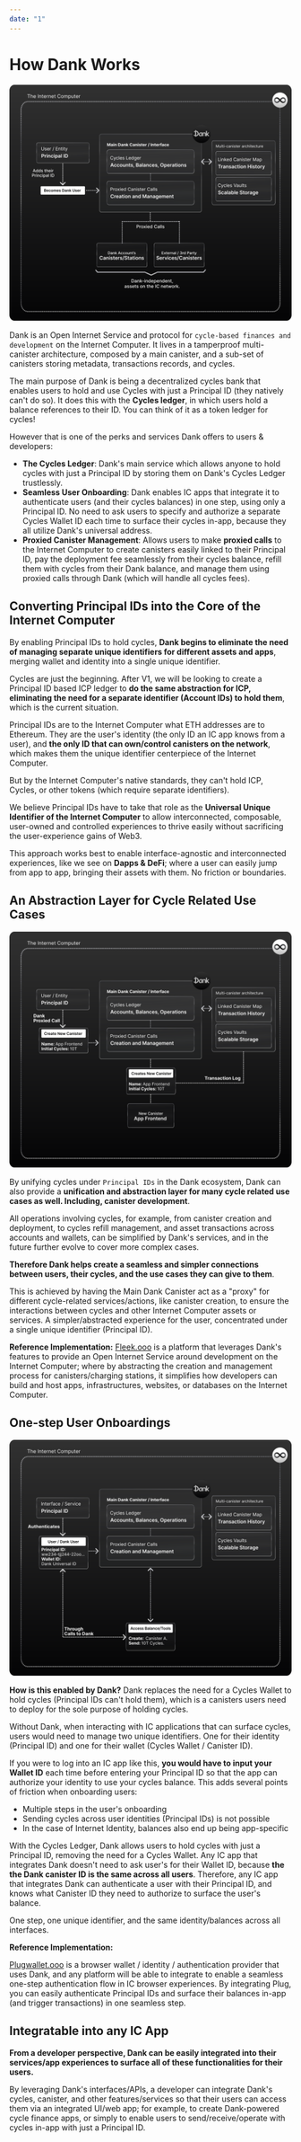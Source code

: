 ```yaml
---
date: "1"
---
```

# How Dank Works

![](imgs/dank-architecture.svg)

Dank is an Open Internet Service and protocol for `cycle-based finances and development` on the Internet Computer. It lives in a tamperproof multi-canister architecture, composed by a main canister, and a sub-set of canisters storing metadata, transactions records, and cycles.

The main purpose of Dank is being a decentralized cycles bank that enables users  to hold and use Cycles with just a Principal ID (they natively can't do so). It does this with the **Cycles ledger**, in which users hold a balance references to their ID. You can think of it as a token ledger for cycles!

However that is one of the perks and services Dank offers to users & developers:

- **The Cycles Ledger**: Dank's main service which allows anyone to hold cycles with just a Principal ID by storing them on Dank's Cycles Ledger trustlessly.
- **Seamless User Onboarding**: Dank enables IC apps that integrate it to authenticate users (and their cycles balances) in one step, using only a Principal ID. No need to ask users to specify and authorize a separate Cycles Wallet ID each time to surface their cycles in-app, because they all utilize Dank's universal address.
- **Proxied Canister Management**: Allows users to make **proxied calls** to the Internet Computer to create canisters easily linked to their Principal ID, pay the deployment fee seamlessly from their cycles balance, refill them with cycles from their Dank balance, and manage them using proxied calls through Dank (which will handle all cycles fees).

## Converting Principal IDs into the Core of the Internet Computer

By enabling Principal IDs to hold cycles, **Dank begins to eliminate the need of managing separate unique identifiers for different assets and apps**, merging wallet and identity into a single unique identifier.

Cycles are just the beginning. After V1, we will be looking to create a Principal ID based ICP ledger to **do the same abstraction for ICP, eliminating the need for a separate identifier (Account IDs) to hold them**, which is the current situation.

Principal IDs are to the Internet Computer what ETH addresses are to Ethereum. They are the user's identity (the only ID an IC app knows from a user), and **the only ID that can own/control canisters on the network**, which makes them the unique identifier centerpiece of the Internet Computer.

But by the Internet Computer's native standards, they can't hold ICP, Cycles, or other tokens (which require separate identifiers). 

We believe Principal IDs have to take that role as the **Universal Unique Identifier of the Internet Computer** to allow interconnected, composable, user-owned and controlled experiences to thrive easily without sacrificing the user-experience gains of Web3.

This approach works best to enable interface-agnostic and interconnected experiences, like we see on **Dapps & DeFi**; where a user can easily jump from app to app, bringing their assets with them. No friction or boundaries.

## An Abstraction Layer for Cycle Related Use Cases

![](imgs/canister-proxy.svg)

By unifying cycles under `Principal IDs` in the Dank ecosystem, Dank can also provide a **unification and abstraction layer for many cycle related use cases as well. Including,  canister development**.

All operations involving cycles, for example, from canister creation and deployment, to cycles refill management, and asset transactions across accounts and wallets, can be simplified by Dank's services, and in the future further evolve to cover more complex cases.

**Therefore Dank helps create a seamless and simpler connections between users, their cycles, and the use cases they can give to them**.

This is achieved by having the Main Dank Canister act as a "proxy" for different cycle-related services/actions, like canister creation, to ensure the interactions between cycles and other Internet Computer assets or services. A simpler/abstracted experience for the user, concentrated under a single unique identifier (Principal ID).

**Reference Implementation:**
[Fleek.ooo](https://fleek.ooo/) is a platform that leverages Dank's features to provide an Open Internet Service around development on the Internet Computer; where by abstracting the creation and management process for canisters/charging stations, it simplifies how developers can build and host apps, infrastructures, websites, or databases on the Internet Computer.

## One-step User Onboardings

![](imgs/simple-auth.svg)

**How is this enabled by Dank?** Dank replaces the need for a Cycles Wallet to hold cycles (Principal IDs can't hold them), which is a canisters users need to deploy for the sole purpose of holding cycles.

Without Dank, when interacting with IC applications that can surface cycles, users would need to manage two unique identifiers. One for their identity (Principal ID) and one for their wallet (Cycles Wallet / Canister ID). 

If you were to log into an IC app like this, **you would have to input your Wallet ID** each time before entering your Principal ID so that the app can authorize your identity to use your cycles balance. This adds several points of friction when onboarding users:

- Multiple steps in the user's onboarding
- Sending cycles across user identities (Principal IDs) is not possible
- In the case of Internet Identity, balances also end up being app-specific


With the Cycles Ledger, Dank allows users to hold cycles with just a Principal ID, removing the need for a Cycles Wallet. Any IC app that integrates Dank doesn't need to ask user's for their Wallet ID, because **the the Dank canister ID is the same across all users**. Therefore, any IC app that integrates Dank can authenticate a user with their Principal ID, and knows what Canister ID they need to authorize to surface the user's balance.

One step, one unique identifier, and the same identity/balances across all interfaces.

**Reference Implementation:**

[Plugwallet.ooo](https://plugwallet.ooo/) is a browser wallet / identity / authentication provider that uses Dank, and any platform will be able to integrate to enable a seamless one-step authentication flow in IC browser experiences. By integrating Plug, you can easily authenticate Principal IDs and surface their balances in-app (and trigger transactions) in one seamless step.

## Integratable into any IC App

**From a developer perspective, Dank can be easily integrated into their services/app experiences to surface all of these functionalities for their users.** 

By leveraging Dank's interfaces/APIs, a developer can integrate Dank's cycles, canister, and other features/services so that their users can access them via an integrated UI/web app; for example, to create Dank-powered cycle finance apps, or simply to enable users to send/receive/operate with cycles in-app with just a Principal ID.